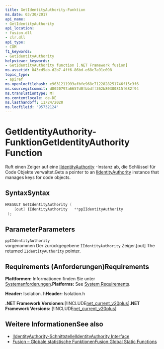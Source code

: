 ```yaml
---
title: GetIdentityAuthority-Funktion
ms.date: 03/30/2017
api_name:
- GetIdentityAuthority
api_location:
- fusion.dll
- clr.dll
api_type:
- COM
f1_keywords:
- GetIdentityAuthority
helpviewer_keywords:
- GetIdentityAuthority function [.NET Framework fusion]
ms.assetid: 843cd5ab-d2b7-4ff6-86bd-e68c7a91c098
topic_type:
- apiref
ms.openlocfilehash: e9631211993afbfe968c7122828251746f15c3f6
ms.sourcegitcommit: d8020797a6657d0fbbdff362b80300815f682f94
ms.translationtype: MT
ms.contentlocale: de-DE
ms.lasthandoff: 11/24/2020
ms.locfileid: "95732124"
---
```

# <a name="getidentityauthority-function"></a><span data-ttu-id="d1eaf-102">GetIdentityAuthority-Funktion</span><span class="sxs-lookup"><span data-stu-id="d1eaf-102">GetIdentityAuthority Function</span></span>

<span data-ttu-id="d1eaf-103">Ruft einen Zeiger auf eine [IIdentityAuthority](iidentityauthority-interface.md) -Instanz ab, die Schlüssel für Code Objekte verwaltet.</span><span class="sxs-lookup"><span data-stu-id="d1eaf-103">Gets a pointer to an [IIdentityAuthority](iidentityauthority-interface.md) instance that manages keys for code objects.</span></span>  
  
## <a name="syntax"></a><span data-ttu-id="d1eaf-104">Syntax</span><span class="sxs-lookup"><span data-stu-id="d1eaf-104">Syntax</span></span>  
  
```cpp  
HRESULT GetIdentityAuthority (  
    [out] IIdentityAuthority   **ppIIdentityAuthority  
 );  
```  
  
## <a name="parameters"></a><span data-ttu-id="d1eaf-105">Parameter</span><span class="sxs-lookup"><span data-stu-id="d1eaf-105">Parameters</span></span>  

 `ppIIdentityAuthority`  
 <span data-ttu-id="d1eaf-106">vorgenommen Der zurückgegebene `IIdentityAuthority` Zeiger.</span><span class="sxs-lookup"><span data-stu-id="d1eaf-106">[out] The returned `IIdentityAuthority` pointer.</span></span>  
  
## <a name="requirements"></a><span data-ttu-id="d1eaf-107">Requirements (Anforderungen)</span><span class="sxs-lookup"><span data-stu-id="d1eaf-107">Requirements</span></span>  

 <span data-ttu-id="d1eaf-108">**Plattformen:** Informationen finden Sie unter [Systemanforderungen](../../get-started/system-requirements.md).</span><span class="sxs-lookup"><span data-stu-id="d1eaf-108">**Platforms:** See [System Requirements](../../get-started/system-requirements.md).</span></span>  
  
 <span data-ttu-id="d1eaf-109">**Header:** Isolation. h</span><span class="sxs-lookup"><span data-stu-id="d1eaf-109">**Header:** Isolation.h</span></span>  
  
 <span data-ttu-id="d1eaf-110">**.NET Framework Versionen:**[!INCLUDE[net_current_v20plus](../../../../includes/net-current-v20plus-md.md)]</span><span class="sxs-lookup"><span data-stu-id="d1eaf-110">**.NET Framework Versions:** [!INCLUDE[net_current_v20plus](../../../../includes/net-current-v20plus-md.md)]</span></span>  
  
## <a name="see-also"></a><span data-ttu-id="d1eaf-111">Weitere Informationen</span><span class="sxs-lookup"><span data-stu-id="d1eaf-111">See also</span></span>

- [<span data-ttu-id="d1eaf-112">IIdentityAuthority-Schnittstelle</span><span class="sxs-lookup"><span data-stu-id="d1eaf-112">IIdentityAuthority Interface</span></span>](iidentityauthority-interface.md)
- [<span data-ttu-id="d1eaf-113">Fusion – Globale statistische Funktionen</span><span class="sxs-lookup"><span data-stu-id="d1eaf-113">Fusion Global Static Functions</span></span>](fusion-global-static-functions.md)
